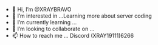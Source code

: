 - 👋 Hi, I’m @XRAYBRAVO
- 👀 I’m interested in ...Learning more about server coding 
- 🌱 I’m currently learning ...
- 💞️ I’m looking to collaborate on ...
- 📫 How to reach me ... Discord (XRAY19111)6266

<!---
XRAYBRAVO/XRAYBRAVO is a ✨ special ✨ repository because its `README.md` (this file) appears on your GitHub profile.
You can click the Preview link to take a look at your changes.
--->
